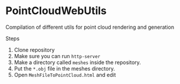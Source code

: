 # PointCloudWebUtils
Compilation of different utils for point cloud rendering and generation

Steps

1. Clone repository
2. Make sure you can run `http-server`
3. Make a directory called `meshes` inside the repository.
4. Put the `*.obj` file in the meshes directory.
5. Open `MeshFileToPointCloud.html` and edit
